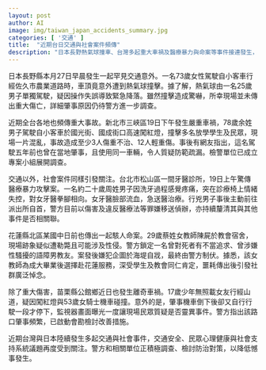 ```yaml
---
layout: post
author: AI
image: img/taiwan_japan_accidents_summary.jpg
categories: [ '交通' ]
title:  "近期台日交通與社會案件頻傳"
description: "日本長野熱氣球撞車、台灣多起重大車禍及醫療暴力與命案等事件接連發生，凸顯交通安全與民眾心理、社會支持議題備受關注，相關單位正調查並檢討對策。"
---
```

日本長野縣本月27日早晨發生一起罕見交通意外。一名73歲女性駕駛自小客車行經佐久市農業道路時，車頂竟意外遭到熱氣球撞擊。據了解，熱氣球由一名25歲男子單獨駕駛，疑因操作失誤導致緊急降落。雖然撞擊造成驚嚇，所幸現場並未傳出重大傷亡，詳細肇事原因仍待警方進一步調查。

近期全台各地也頻傳重大事故。新北市三峽區19日下午發生嚴重車禍，78歲余姓男子駕駛自小客車於國光街、國成街口高速闖紅燈，撞擊多名放學學生及民眾，現場一片混亂，事故造成至少3人傷重不治、12人輕重傷。事後有網友指出，這名駕駛五年前也曾在當地肇事，且使用同一車輛，令人質疑防範疏漏。檢警單位已成立專案小組展開調查。

交通以外，社會案件同樣引發關注。台北市松山區一間牙醫診所，19日上午驚傳醫療暴力攻擊案。一名約二十歲周姓男子因洗牙過程感覺疼痛，突在診療椅上情緒失控，對女牙醫拳腳相向。女牙醫臉部流血，急送醫治療。行兇男子事後主動前往派出所自首，警方目前以傷害及違反醫療法等罪嫌移送偵辦，亦持續釐清其與其他事件是否相關聯。

花蓮縣北區某國中日前也傳出一起駭人命案。29歲蔡姓女教師陳屍於教會宿舍，現場跡象疑似遭勒斃且可能涉及性侵。警方鎖定一名曾對死者有不當追求、曾涉嫌性騷擾的語障男教友。案發後嫌犯企圖於海堤自戕，最終由警方制伏。據悉，該女教師為成大畢業後選擇赴花蓮服務，深受學生及教會同仁肯定，噩耗傳出後引發社群廣泛悼念。

除了重大傷害，苗栗縣公館鄉近日也發生離奇車禍。17歲少年無照載女友行經山道，疑因闖紅燈與53歲女騎士機車碰撞。意外的是，肇事機車倒下後卻又自行行駛一段才停下，監視器畫面曝光一度讓現場民眾質疑是否靈異事件。警方指出該路口肇事頻繁，已啟動會勘檢討改善措施。

近期台灣與日本陸續發生多起交通與社會事件，交通安全、民眾心理健康與社會支持系統議題再度受到關注。警方和相關單位正積極調查、檢討防治對策，以降低憾事發生。